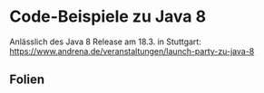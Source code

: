 # Code-Beispiele zu Java 8

Anlässlich des Java 8 Release am 18.3. in Stuttgart:  
<https://www.andrena.de/veranstaltungen/launch-party-zu-java-8>

## Folien

<script async class="speakerdeck-embed" data-id="c13a58b0928d01313ec11a12803d7217" data-ratio="1.33333333333333" src="//speakerdeck.com/assets/embed.js"></script>
